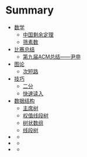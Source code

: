 # Summary

* [数学](数学/README.md)
    * [中国剩余定理](数学/中国剩余定理.md)
    * [筛素数](数学/筛素数.md)
* [比赛总结](比赛总结/README.md)
    * [第九届ACM总结——尹申](比赛总结/尹申.md)
* [图论](图论/README.md)
    * [次短路](图论/次短路.md)
* [技巧](技巧/README.md)
    * [二分](技巧/二分.md)
    * [快速读入](技巧/快速读入.md)
* [数据结构](数据结构/README.md)
    * [主席树](数据结构/主席树.md)
    * [权值线段树](数据结构/权值线段树.md)
    * [树状数组](数据结构/树状数组.md)
    * [线段树](数据结构/线段树.md)
* []()
    * []()
* []()
    * []()
* []()
    * []()
    